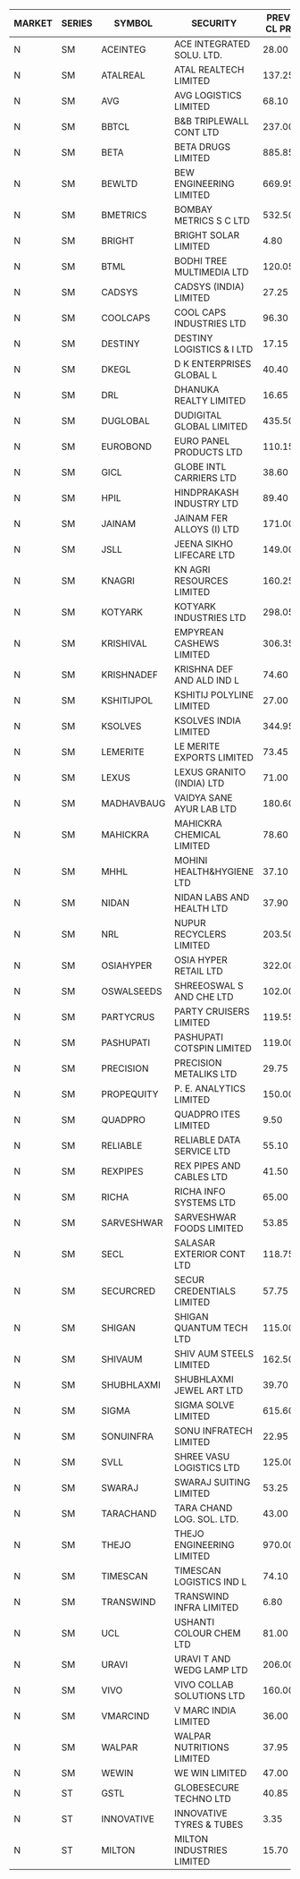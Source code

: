 


| MARKET | SERIES | SYMBOL | SECURITY | PREV CL PR | OPEN PRICE | HIGH PRICE | LOW PRICE | CLOSE PRICE | NET TRDVAL | NET TRDQTY | CORP IND | HI 52 WK | LO 52 WK |
| ----- | ----- | ----- | ----- | ----- | ----- | ----- | ----- | ----- | ----- | ----- | ----- | ----- | ----- |
| N | SM | ACEINTEG | ACE INTEGRATED SOLU. LTD. | 28.00 | 29.00 | 29.00 | 28.50 | 28.50 | 646875.00 | 22500 |  | 31.60 | 14.45 |
| N | SM | ATALREAL | ATAL REALTECH LIMITED | 137.25 | 131.10 | 138.00 | 131.05 | 135.10 | 4515440.00 | 33600 |  | 188.40 | 32.80 |
| N | SM | AVG | AVG LOGISTICS LIMITED | 68.10 | 64.70 | 70.95 | 64.70 | 64.80 | 396120.00 | 6000 |  | 85.00 | 51.10 |
| N | SM | BBTCL | B&B TRIPLEWALL CONT LTD | 237.00 | 235.00 | 235.00 | 235.00 | 235.00 | 470000.00 | 2000 |  | 307.00 | 73.00 |
| N | SM | BETA | BETA DRUGS LIMITED | 885.85 | 914.95 | 914.95 | 866.00 | 896.45 | 4276910.00 | 4800 |  | 1024.40 | 279.50 |
| N | SM | BEWLTD | BEW ENGINEERING LIMITED | 669.95 | 657.15 | 657.15 | 641.15 | 649.60 | 651487.50 | 1000 |  | 1187.20 | 228.15 |
| N | SM | BMETRICS | BOMBAY METRICS S C LTD | 532.50 | 532.50 | 532.50 | 532.50 | 532.50 | 639000.00 | 1200 |  | 570.00 | 117.90 |
| N | SM | BRIGHT | BRIGHT SOLAR LIMITED | 4.80 | 4.60 | 4.90 | 4.60 | 4.85 | 228750.00 | 48000 |  | 10.90 | 4.60 |
| N | SM | BTML | BODHI TREE MULTIMEDIA LTD | 120.05 | 125.95 | 125.95 | 125.95 | 125.95 | 151140.00 | 1200 |  | 174.00 | 65.00 |
| N | SM | CADSYS | CADSYS (INDIA) LIMITED | 27.25 | 28.40 | 28.40 | 27.05 | 27.05 | 273400.00 | 10000 |  | 52.00 | 20.00 |
| N | SM | COOLCAPS | COOL CAPS INDUSTRIES LTD | 96.30 | 104.45 | 104.45 | 99.00 | 100.65 | 4828200.00 | 48000 |  | 104.45 | 41.50 |
| N | SM | DESTINY | DESTINY LOGISTICS & I LTD | 17.15 | 17.50 | 18.00 | 17.00 | 17.60 | 629700.00 | 36000 |  | 18.30 | 8.05 |
| N | SM | DKEGL | D K ENTERPRISES GLOBAL L | 40.40 | 41.00 | 41.20 | 39.50 | 39.50 | 365100.00 | 9000 |  | 72.60 | 34.70 |
| N | SM | DRL | DHANUKA REALTY LIMITED | 16.65 | 15.85 | 15.85 | 15.85 | 15.85 | 951000.00 | 60000 |  | 23.15 | 7.50 |
| N | SM | DUGLOBAL | DUDIGITAL GLOBAL LIMITED | 435.50 | 413.75 | 420.00 | 413.75 | 420.00 | 1665500.00 | 4000 |  | 489.00 | 95.00 |
| N | SM | EUROBOND | EURO PANEL PRODUCTS LTD | 110.15 | 107.30 | 108.00 | 106.35 | 108.00 | 2135500.00 | 20000 |  | 147.65 | 72.05 |
| N | SM | GICL | GLOBE INTL CARRIERS LTD | 38.60 | 40.50 | 40.50 | 40.50 | 40.50 | 1518750.00 | 37500 |  | 40.50 | 17.15 |
| N | SM | HPIL | HINDPRAKASH INDUSTRY LTD | 89.40 | 93.85 | 93.85 | 84.95 | 84.95 | 4457400.00 | 51000 |  | 93.90 | 45.40 |
| N | SM | JAINAM | JAINAM FER ALLOYS (I) LTD | 171.00 | 173.00 | 173.00 | 171.00 | 171.00 | 1030200.00 | 6000 |  | 218.60 | 69.70 |
| N | SM | JSLL | JEENA SIKHO LIFECARE LTD | 149.00 | 144.00 | 144.00 | 142.00 | 143.00 | 1147000.00 | 8000 |  | 182.50 | 136.10 |
| N | SM | KNAGRI | KN AGRI RESOURCES LIMITED | 160.25 | 159.00 | 159.00 | 148.65 | 149.85 | 21222880.00 | 139200 |  | 261.00 | 144.00 |
| N | SM | KOTYARK | KOTYARK INDUSTRIES LTD | 298.05 | 305.00 | 306.00 | 290.00 | 297.95 | 4274740.00 | 14400 |  | 402.00 | 67.90 |
| N | SM | KRISHIVAL | EMPYREAN CASHEWS LIMITED | 306.35 | 315.00 | 321.65 | 302.05 | 312.50 | 16925850.00 | 54000 |  | 321.65 | 68.00 |
| N | SM | KRISHNADEF | KRISHNA DEF AND ALD IND L | 74.60 | 74.90 | 74.90 | 74.90 | 74.90 | 224700.00 | 3000 |  | 118.35 | 70.60 |
| N | SM | KSHITIJPOL | KSHITIJ POLYLINE LIMITED | 27.00 | 26.65 | 26.70 | 26.30 | 26.70 | 865776.30 | 32662 |  | 45.65 | 19.85 |
| N | SM | KSOLVES | KSOLVES INDIA LIMITED | 344.95 | 349.00 | 349.50 | 340.50 | 341.20 | 1235080.00 | 3600 |  | 753.40 | 292.60 |
| N | SM | LEMERITE | LE MERITE EXPORTS LIMITED | 73.45 | 73.40 | 73.45 | 71.15 | 71.15 | 807840.00 | 11200 |  | 77.20 | 67.20 |
| N | SM | LEXUS | LEXUS GRANITO (INDIA) LTD | 71.00 | 71.00 | 71.00 | 68.20 | 70.00 | 771000.00 | 11000 |  | 77.00 | 10.30 |
| N | SM | MADHAVBAUG | VAIDYA SANE AYUR LAB LTD | 180.60 | 183.50 | 183.50 | 183.50 | 183.50 | 293600.00 | 1600 |  | 249.40 | 133.25 |
| N | SM | MAHICKRA | MAHICKRA CHEMICAL LIMITED | 78.60 | 73.25 | 73.60 | 73.25 | 73.60 | 220275.00 | 3000 |  | 96.50 | 61.25 |
| N | SM | MHHL | MOHINI HEALTH&HYGIENE LTD | 37.10 | 36.15 | 36.15 | 35.15 | 35.15 | 1280100.00 | 36000 |  | 47.40 | 19.15 |
| N | SM | NIDAN | NIDAN LABS AND HEALTH LTD | 37.90 | 37.75 | 37.75 | 36.05 | 36.50 | 183800.00 | 5000 |  | 70.70 | 32.20 |
| N | SM | NRL | NUPUR RECYCLERS LIMITED | 203.50 | 203.10 | 209.00 | 197.15 | 198.45 | 6507215.00 | 31900 |  | 316.05 | 124.20 |
| N | SM | OSIAHYPER | OSIA HYPER RETAIL LTD | 322.00 | 320.00 | 332.00 | 312.30 | 332.00 | 385720.00 | 1200 |  | 397.00 | 152.10 |
| N | SM | OSWALSEEDS | SHREEOSWAL S AND CHE LTD | 102.00 | 103.00 | 103.00 | 103.00 | 103.00 | 412000.00 | 4000 |  | 103.00 | 30.60 |
| N | SM | PARTYCRUS | PARTY CRUISERS LIMITED | 119.55 | 116.50 | 125.50 | 116.50 | 121.75 | 2974000.00 | 24000 |  | 125.50 | 16.50 |
| N | SM | PASHUPATI | PASHUPATI COTSPIN LIMITED | 119.00 | 111.00 | 122.00 | 111.00 | 117.15 | 2055040.00 | 17600 |  | 170.00 | 60.20 |
| N | SM | PRECISION | PRECISION METALIKS LTD | 29.75 | 30.00 | 30.00 | 29.00 | 29.30 | 644400.00 | 22000 |  | 55.95 | 29.00 |
| N | SM | PROPEQUITY | P. E. ANALYTICS LIMITED | 150.00 | 145.60 | 150.00 | 145.60 | 150.00 | 1404120.00 | 9600 |  | 204.10 | 141.00 |
| N | SM | QUADPRO | QUADPRO ITES LIMITED | 9.50 | 9.35 | 9.35 | 9.35 | 9.35 | 112200.00 | 12000 |  | 18.80 | 9.00 |
| N | SM | RELIABLE | RELIABLE DATA SERVICE LTD | 55.10 | 55.00 | 55.00 | 55.00 | 55.00 | 132000.00 | 2400 |  | 63.45 | 23.80 |
| N | SM | REXPIPES | REX PIPES AND CABLES LTD | 41.50 | 42.75 | 43.55 | 42.65 | 42.70 | 1900600.00 | 44000 |  | 64.35 | 26.00 |
| N | SM | RICHA | RICHA INFO SYSTEMS LTD | 65.00 | 70.00 | 71.00 | 63.00 | 63.00 | 275000.00 | 4000 |  | 104.95 | 59.05 |
| N | SM | SARVESHWAR | SARVESHWAR FOODS LIMITED | 53.85 | 52.30 | 56.50 | 52.30 | 55.90 | 1243680.00 | 22400 |  | 67.65 | 17.10 |
| N | SM | SECL | SALASAR EXTERIOR CONT LTD | 118.75 | 117.05 | 117.05 | 117.00 | 117.00 | 351100.00 | 3000 |  | 143.00 | 19.50 |
| N | SM | SECURCRED | SECUR CREDENTIALS LIMITED | 57.75 | 57.65 | 60.60 | 57.10 | 60.60 | 25888653.00 | 438480 |  | 145.00 | 17.50 |
| N | SM | SHIGAN | SHIGAN QUANTUM TECH LTD | 115.00 | 114.00 | 114.00 | 103.15 | 106.05 | 9786900.00 | 90000 |  | 140.00 | 93.00 |
| N | SM | SHIVAUM | SHIV AUM STEELS LIMITED | 162.50 | 162.50 | 162.50 | 162.50 | 162.50 | 5850000.00 | 36000 |  | 170.00 | 53.00 |
| N | SM | SHUBHLAXMI | SHUBHLAXMI JEWEL ART LTD | 39.70 | 41.65 | 41.65 | 37.75 | 37.75 | 2336000.00 | 59000 |  | 41.65 | 11.20 |
| N | SM | SIGMA | SIGMA SOLVE LIMITED | 615.60 | 610.00 | 610.00 | 584.85 | 604.80 | 1084020.00 | 1800 |  | 745.75 | 118.10 |
| N | SM | SONUINFRA | SONU INFRATECH LIMITED | 22.95 | 21.50 | 23.00 | 21.50 | 23.00 | 407400.00 | 18000 |  | 26.50 | 20.40 |
| N | SM | SVLL | SHREE VASU LOGISTICS LTD | 125.00 | 125.00 | 125.00 | 125.00 | 125.00 | 125000.00 | 1000 |  | 125.00 | 90.00 |
| N | SM | SWARAJ | SWARAJ SUITING LIMITED | 53.25 | 52.00 | 52.00 | 51.10 | 51.55 | 206200.00 | 4000 |  | 86.00 | 49.50 |
| N | SM | TARACHAND | TARA CHAND LOG. SOL. LTD. | 43.00 | 41.85 | 41.85 | 41.85 | 41.85 | 83700.00 | 2000 |  | 66.00 | 33.00 |
| N | SM | THEJO | THEJO ENGINEERING LIMITED | 970.00 | 971.00 | 971.00 | 971.00 | 971.00 | 145650.00 | 150 |  | 3950.00 | 826.00 |
| N | SM | TIMESCAN | TIMESCAN LOGISTICS IND L | 74.10 | 74.00 | 74.00 | 72.00 | 73.10 | 1322900.00 | 18000 |  | 161.15 | 70.00 |
| N | SM | TRANSWIND | TRANSWIND INFRA LIMITED | 6.80 | 7.10 | 7.10 | 7.10 | 7.10 | 56800.00 | 8000 |  | 11.95 | 3.80 |
| N | SM | UCL | USHANTI COLOUR CHEM LTD | 81.00 | 79.00 | 79.00 | 79.00 | 79.00 | 158000.00 | 2000 |  | 85.90 | 35.20 |
| N | SM | URAVI | URAVI T AND WEDG LAMP LTD | 206.00 | 220.00 | 220.00 | 220.00 | 220.00 | 264000.00 | 1200 |  | 220.00 | 109.50 |
| N | SM | VIVO | VIVO COLLAB SOLUTIONS LTD | 160.00 | 155.00 | 155.00 | 155.00 | 155.00 | 248000.00 | 1600 |  | 369.80 | 145.00 |
| N | SM | VMARCIND | V MARC INDIA LIMITED | 36.00 | 36.50 | 36.50 | 36.00 | 36.00 | 217500.00 | 6000 |  | 52.80 | 25.35 |
| N | SM | WALPAR | WALPAR NUTRITIONS LIMITED | 37.95 | 36.25 | 37.85 | 36.25 | 37.85 | 148200.00 | 4000 |  | 51.50 | 25.50 |
| N | SM | WEWIN | WE WIN LIMITED | 47.00 | 47.95 | 47.95 | 47.95 | 47.95 | 143850.00 | 3000 |  | 57.55 | 13.05 |
| N | ST | GSTL | GLOBESECURE TECHNO LTD | 40.85 | 42.85 | 42.85 | 42.85 | 42.85 | 1199800.00 | 28000 |  | 42.85 | 34.70 |
| N | ST | INNOVATIVE | INNOVATIVE TYRES & TUBES | 3.35 | 3.20 | 3.50 | 3.20 | 3.45 | 109650.00 | 33000 |  | 43.00 | 3.20 |
| N | ST | MILTON | MILTON INDUSTRIES LIMITED | 15.70 | 16.40 | 16.40 | 16.40 | 16.40 | 72160.00 | 4400 |  | 23.00 | 11.05 |



